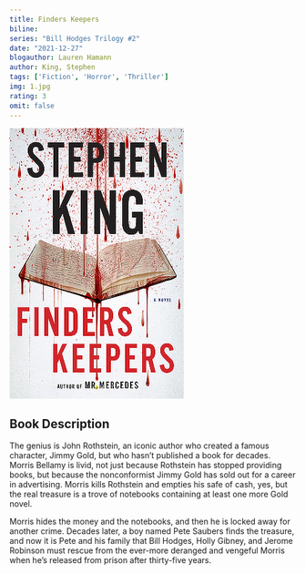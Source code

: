 ```yaml
---
title: Finders Keepers
biline:
series: "Bill Hodges Trilogy #2"
date: "2021-12-27"
blogauthor: Lauren Hamann
author: King, Stephen
tags: ['Fiction', 'Horror', 'Thriller']
img: 1.jpg
rating: 3
omit: false
---
```


![Book Cover](1.jpg)


## Book Description

The genius is John Rothstein, an iconic author who created a famous character, Jimmy Gold, but who hasn’t published a book for decades. Morris Bellamy is livid, not just because Rothstein has stopped providing books, but because the nonconformist Jimmy Gold has sold out for a career in advertising. Morris kills Rothstein and empties his safe of cash, yes, but the real treasure is a trove of notebooks containing at least one more Gold novel.

Morris hides the money and the notebooks, and then he is locked away for another crime. Decades later, a boy named Pete Saubers finds the treasure, and now it is Pete and his family that Bill Hodges, Holly Gibney, and Jerome Robinson must rescue from the ever-more deranged and vengeful Morris when he’s released from prison after thirty-five years.